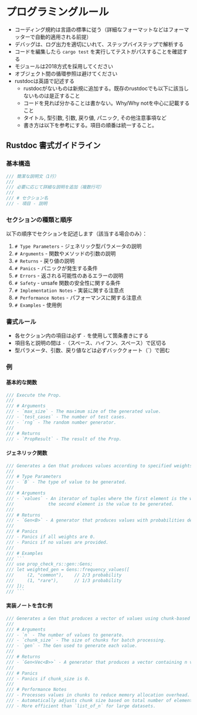 # プログラミングルール

- コーディング規約は言語の標準に従う（詳細なフォーマットなどはフォーマッターで自動的適用される前提）
- デバッグは、ログ出力を適切にいれて、ステップバイステップで解析する
- コードを編集したら `cargo test` を実行してテストがパスすることを確認する
- モジュールは2018方式を採用してください
- オブジェクト間の循環参照は避けてください
- rustdocは英語で記述する
  - rustdocがないものは新規に追加する。既存のrustdocでも以下に該当しないものは是正すること
  - コードを見れば分かることは書かない。Why/Why notを中心に記載すること
  - タイトル, 型引数, 引数, 戻り値, パニック, その他注意事項など
  - 書き方は以下を参考にする。項目の順番は統一すること。

## Rustdoc 書式ガイドライン

### 基本構造
```rust
/// 簡潔な説明文（1行）
///
/// 必要に応じて詳細な説明を追加（複数行可）
///
/// # セクション名
/// - 項目 - 説明
```

### セクションの種類と順序
以下の順序でセクションを記述します（該当する場合のみ）：

1. `# Type Parameters` - ジェネリック型パラメータの説明
2. `# Arguments` - 関数やメソッドの引数の説明
3. `# Returns` - 戻り値の説明
4. `# Panics` - パニックが発生する条件
5. `# Errors` - 返される可能性のあるエラーの説明
6. `# Safety` - unsafe 関数の安全性に関する条件
7. `# Implementation Notes` - 実装に関する注意点
8. `# Performance Notes` - パフォーマンスに関する注意点
9. `# Examples` - 使用例

### 書式ルール
- 各セクション内の項目は必ず `-` を使用して箇条書きにする
- 項目名と説明の間は ` - `（スペース、ハイフン、スペース）で区切る
- 型パラメータ、引数、戻り値などは必ずバッククォート（\`）で囲む

### 例

#### 基本的な関数
```rust
/// Execute the Prop.
///
/// # Arguments
/// - `max_size` - The maximum size of the generated value.
/// - `test_cases` - The number of test cases.
/// - `rng` - The random number generator.
///
/// # Returns
/// - `PropResult` - The result of the Prop.
```

#### ジェネリック関数
```rust
/// Generates a Gen that produces values according to specified weights.
///
/// # Type Parameters
/// - `B` - The type of value to be generated.
///
/// # Arguments
/// - `values` - An iterator of tuples where the first element is the weight (u32) and
///             the second element is the value to be generated.
///
/// # Returns
/// - `Gen<B>` - A generator that produces values with probabilities determined by their weights.
///
/// # Panics
/// - Panics if all weights are 0.
/// - Panics if no values are provided.
///
/// # Examples
/// ```
/// use prop_check_rs::gen::Gens;
/// let weighted_gen = Gens::frequency_values([
///     (2, "common"),    // 2/3 probability
///     (1, "rare"),      // 1/3 probability
/// ]);
/// ```
```

#### 実装ノートを含む例
```rust
/// Generates a Gen that produces a vector of values using chunk-based processing for better performance.
///
/// # Arguments
/// - `n` - The number of values to generate.
/// - `chunk_size` - The size of chunks for batch processing.
/// - `gen` - The Gen used to generate each value.
///
/// # Returns
/// - `Gen<Vec<B>>` - A generator that produces a vector containing n values.
///
/// # Panics
/// - Panics if chunk_size is 0.
///
/// # Performance Notes
/// - Processes values in chunks to reduce memory allocation overhead.
/// - Automatically adjusts chunk size based on total number of elements.
/// - More efficient than `list_of_n` for large datasets.
```
